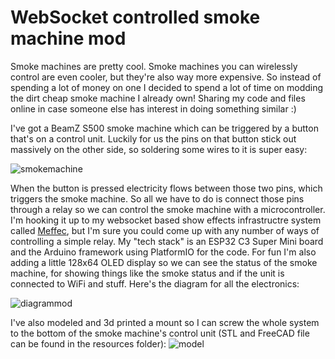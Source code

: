 # WebSocket controlled smoke machine mod
Smoke machines are pretty cool. Smoke machines you can wirelessly control are even cooler, but they're also way more expensive. So instead of spending a lot of money on one I decided to spend a lot of time on modding the dirt cheap smoke machine I already own! Sharing my code and files online in case someone else has interest in doing something similar :)


I've got a BeamZ S500 smoke machine which can be triggered by a button that's on a control unit. Luckily for us the pins on that button stick out massively on the other side, so soldering some wires to it is super easy:

![smokemachine](https://github.com/user-attachments/assets/b76ad1ca-e51b-4261-9ecb-4a23feef477f)

When the button is pressed electricity flows between those two pins, which triggers the smoke machine. So all we have to do is connect those pins through a relay so we can control the smoke machine with a microcontroller. I'm hooking it up to my websocket based show effects infrastructre system called [Meffec](https://github.com/BreakTools/Meffec), but I'm sure you could come up with any number of ways of controlling a simple relay. My "tech stack" is an ESP32 C3 Super Mini board and the Arduino framework using PlatformIO for the code. For fun I'm also adding a little 128x64 OLED display so we can see the status of the smoke machine, for showing things like the smoke status and if the unit is connected to WiFi and stuff. Here's the diagram for all the electronics:

![diagrammod](https://github.com/user-attachments/assets/63c92d44-0df3-4f48-ad2d-30526e5cbd90)

I've also modeled and 3d printed a mount so I can screw the whole system to the bottom of the smoke machine's control unit (STL and FreeCAD file can be found in the resources folder):
![model](https://github.com/user-attachments/assets/6241a9f9-74c8-4e27-bf93-9fc28dc33b93)


